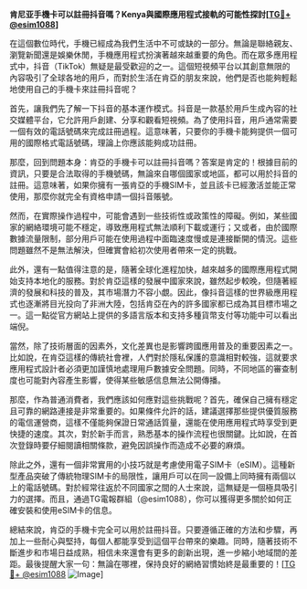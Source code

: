 **肯尼亚手機卡可以註冊抖音嗎？Kenya與國際應用程式接軌的可能性探討[[TG💪+ @esim1088](https://t.me/s/esim1088)]**

在這個數位時代，手機已經成為我們生活中不可或缺的一部分。無論是聯絡親友、瀏覽新聞還是娛樂休閒，手機應用程式扮演著越來越重要的角色。而在眾多應用程式中，抖音（TikTok）無疑是最受歡迎的之一。這個短視頻平台以其創意無限的內容吸引了全球各地的用戶，而對於生活在肯亞的朋友來說，他們是否也能夠輕鬆地使用自己的手機卡來註冊抖音呢？

首先，讓我們先了解一下抖音的基本運作模式。抖音是一款基於用戶生成內容的社交媒體平台，它允許用戶創建、分享和觀看短視頻。為了使用抖音，用戶通常需要一個有效的電話號碼來完成註冊過程。這意味著，只要你的手機卡能夠提供一個可用的國際格式電話號碼，理論上你應該能夠成功註冊。

那麼，回到問題本身：肯亞的手機卡可以註冊抖音嗎？答案是肯定的！根據目前的資訊，只要是合法取得的手機號碼，無論來自哪個國家或地區，都可以用於抖音的註冊。這意味著，如果你擁有一張肯亞的手機SIM卡，並且該卡已經激活並能正常使用，那麼你就完全有資格申請一個抖音賬號。

然而，在實際操作過程中，可能會遇到一些技術性或政策性的障礙。例如，某些國家的網絡環境可能不穩定，導致應用程式無法順利下載或運行；又或者，由於國際數據流量限制，部分用戶可能在使用過程中面臨速度慢或是連接斷開的情況。這些問題雖然不是無法解決，但確實會給初次使用者帶來一定的挑戰。

此外，還有一點值得注意的是，隨著全球化進程加快，越來越多的國際應用程式開始支持本地化的服務。對於肯亞這樣的發展中國家來說，雖然起步較晚，但隨著經濟的發展和科技的普及，其市場潛力不容小覷。因此，像抖音這樣的世界級應用程式也逐漸將目光投向了非洲大陸，包括肯亞在內的許多國家都已成為其目標市場之一。這一點從官方網站上提供的多語言版本和支持多種貨幣支付等功能中可以看出端倪。

當然，除了技術層面的因素外，文化差異也是影響跨國應用普及的重要因素之一。比如說，在肯亞這樣的傳統社會裡，人們對於隱私保護的意識相對較強，這就要求應用程式設計者必須更加謹慎地處理用戶數據安全問題。同時，不同地區的審查制度也可能對內容產生影響，使得某些敏感信息無法公開傳播。

那麼，作為普通消費者，我們應該如何應對這些挑戰呢？首先，確保自己擁有穩定且可靠的網路連接是非常重要的。如果條件允許的話，建議選擇那些提供優質服務的電信運營商，這樣不僅能夠保證日常通話質量，還能在使用應用程式時享受到更快捷的速度。其次，對於新手而言，熟悉基本的操作流程也很關鍵。比如說，在首次登錄時要仔細閱讀相關條款，避免因誤操作而造成不必要的麻煩。

除此之外，還有一個非常實用的小技巧就是考慮使用電子SIM卡（eSIM）。這種新型產品突破了傳統物理SIM卡的局限性，讓用戶可以在同一設備上同時擁有兩個以上的電話號碼。對於經常往返於不同國家之間的人士來說，這無疑是一個極具吸引力的選擇。而且，通過TG電報群組（@esim1088），你可以獲得更多關於如何正確安裝和使用eSIM卡的信息。

總結來說，肯亞的手機卡完全可以用於註冊抖音。只要遵循正確的方法和步驟，再加上一些耐心與堅持，每個人都能享受到這個平台帶來的樂趣。同時，隨著技術不斷進步和市場日益成熟，相信未來還會有更多的創新出現，進一步縮小地域間的差距。最後提醒大家一句：無論在哪裡，保持良好的網絡習慣始終是最重要的！[[TG💪+ @esim1088](https://t.me/s/esim1088) ![Image](https://i.postimg.cc/4NQfJmqS/Snipaste-2025-05-13-00-14-12.png)]
